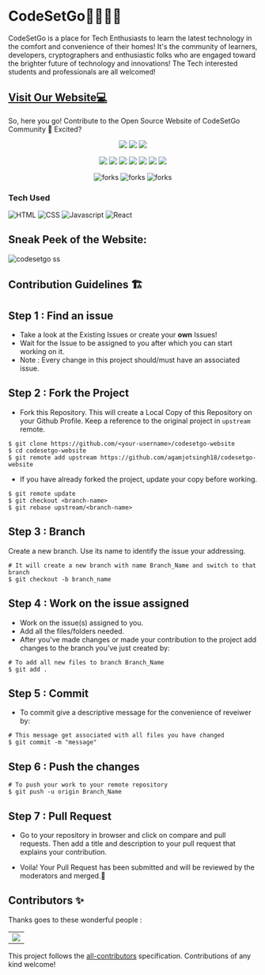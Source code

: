 # CodeSetGo👩‍💻👨‍💻

CodeSetGo is a place for Tech Enthusiasts to learn the latest technology in the comfort and convenience of their homes! It's the community of learners, developers, cryptographers and enthusiastic folks who are engaged toward the brighter future of technology and innovations! The Tech interested students and professionals are all welcomed! 

<h2>
<a href="http://codesetgo.tech/" target="_blank">Visit Our Website💻</a>
</h2>

So, here you go! Contribute to the Open Source Website of CodeSetGo Community 🤩 Excited?


<div align="center">

<a href="https://github.com/agamjotsingh18/codesetgo-website">  <img src="https://badges.frapsoft.com/os/v1/open-source.svg?v=103"></a>
<a href="https://github.com/agamjotsingh18/codesetgo-website">  <img src="https://img.shields.io/static/v1.svg?label=Contributions&message=Welcome&color=yellow"></a>
<a href="https://github.com/Amit366/">  <img src="https://img.shields.io/badge/Maintained%3F-yes-brightgreen.svg?v=103"></a>


<a href="https://github.com/agamjotsingh18/codesetgo-website/graphs/contributors"><img src="https://img.shields.io/github/contributors/agamjotsingh18/codesetgo-website?color=brightgreen"></a>
<a href="https://github.com/agamjotsingh18/codesetgo-website/stargazers"><img src="https://img.shields.io/github/stars/agamjotsingh18/codesetgo-website?color=0059b3"></a>
<a href="https://github.com/agamjotsingh18/codesetgo-website/network/members"><img src="https://img.shields.io/github/forks/agamjotsingh18/codesetgo-website?color=yellow"></a>
<a href="https://github.com/agamjotsingh18/codesetgo-website/graphs/contributors/issues"><img src="https://img.shields.io/github/issues/agamjotsingh18/codesetgo-website?color=0059b3"></a>
<a href="https://github.com/agamjotsingh18/codesetgo-website/graphs/contributors/issues?q=is%3Aissue+is%3Aclosed"><img src="https://img.shields.io/github/issues-closed-raw/agamjotsingh18/codesetgo-website?color=yellow"></a>
<a href="https://github.com/agamjotsingh18/codesetgo-website/graphs/contributors/pulls"><img src="https://img.shields.io/github/issues-pr/agamjotsingh18/codesetgo-website?color=brightgreen"></a>
<a href="https://github.com/agamjotsingh18/codesetgo-website/graphs/contributors/pulls?q=is%3Apr+is%3Aclosed"><img src="https://img.shields.io/github/issues-pr-closed-raw/agamjotsingh18/codesetgo-website?color=0059b3"></a>

</div>


<p align="center">

<img src="https://forthebadge.com/images/badges/built-with-love.svg" alt=" forks"/>
<img src="https://user-images.githubusercontent.com/99464268/161958847-c0747b01-88fe-41dc-b8aa-34583fc6dd02.svg" alt=" forks"/>	
<img src="https://user-images.githubusercontent.com/99464268/161957706-0933557d-44d1-49ce-b011-08cc6a7ec1c4.svg" alt=" forks"/>

</p>

### Tech Used

<img alt="HTML" src="https://img.shields.io/badge/html5%20-%23E34F26.svg?&style=for-the-badge&logo=html5&logoColor=white">  <img alt="CSS" src="https://img.shields.io/badge/css3%20-%231572B6.svg?&style=for-the-badge&logo=css3&logoColor=white">  <img alt="Javascript" src="https://img.shields.io/badge/javascript%20-%23323330.svg?&style=for-the-badge&logo=javascript&logoColor=%23F7DF1E">  <img alt="React" src="https://img.shields.io/badge/react%20-%23323330.svg?&style=for-the-badge&logo=react&logoColor=%#61DBFB"/> 

## Sneak Peek of the Website:

![codesetgo ss](https://user-images.githubusercontent.com/99464268/161961954-274028d8-dfbf-4505-b253-d26740658031.png)



## Contribution Guidelines 🏗
## Step 1 : Find an issue
- Take a look at the Existing Issues or create your **own** Issues!
- Wait for the Issue to be assigned to you after which you can start working on it.
- Note : Every change in this project should/must have an associated issue. 


## Step 2 : Fork the Project
- Fork this Repository. This will create a Local Copy of this Repository on your Github Profile. Keep a reference to the original project in `upstream` remote.
```
$ git clone https://github.com/<your-username>/codesetgo-website
$ cd codesetgo-website
$ git remote add upstream https://github.com/agamjotsingh18/codesetgo-website
```


- If you have already forked the project, update your copy before working.
```
$ git remote update
$ git checkout <branch-name>
$ git rebase upstream/<branch-name>
```
## Step 3 : Branch
Create a new branch. Use its name to identify the issue your addressing.
```
# It will create a new branch with name Branch_Name and switch to that branch 
$ git checkout -b branch_name
```
## Step 4 : Work on the issue assigned
- Work on the issue(s) assigned to you. 
- Add all the files/folders needed.
- After you've made changes or made your contribution to the project add changes to the branch you've just created by:
```
# To add all new files to branch Branch_Name
$ git add .
```
## Step 5 : Commit

- To commit give a descriptive message for the convenience of reveiwer by:
```
# This message get associated with all files you have changed
$ git commit -m "message"
```
## Step 6 : Push the changes

```
# To push your work to your remote repository
$ git push -u origin Branch_Name
```

## Step 7 : Pull Request
- Go to your repository in browser and click on compare and pull requests. Then add a title and description to your pull request that explains your contribution.

- Voila! Your Pull Request has been submitted and will be reviewed by the moderators and merged.🥳


## Contributors ✨

Thanks goes to these wonderful people :

<!-- ALL-CONTRIBUTORS-LIST:START - Do not remove or modify this section -->
<!-- prettier-ignore-start -->
<!-- markdownlint-disable -->
<!--<table>
  <tr>
    <td align="center"><a href="https://laisfrigerio.com.br/"><img src="https://avatars.githubusercontent.com/u/20709086?v=4?s=100" width="100px;" alt=""/><br /><sub><b>Lais Frigério</b></sub></a><br /><a href="#design-laisfrigerio" title="Design">🎨</a></td>
    <td align="center"><a href="https://github.com/aakankshabhende"><img src="https://avatars.githubusercontent.com/u/63249668?v=4?s=100" width="100px;" alt=""/><br /><sub><b>Aakanksha Bhende</b></sub></a><br /><a href="#design-aakankshabhende" title="Design">🎨</a></td>
    <td align="center"><a href="https://github.com/Swastik1710"><img src="https://avatars.githubusercontent.com/u/71871571?v=4?s=100" width="100px;" alt=""/><br /><sub><b>Swastik Raj Singh</b></sub></a><br /><a href="https://github.com/Amit366/FunwithPhysics/commits?author=Swastik1710" title="Code">💻</a></td>
    <td align="center"><a href="https://github.com/william-monroy"><img src="https://avatars.githubusercontent.com/u/58092741?v=4?s=100" width="100px;" alt=""/><br /><sub><b>William Frank Monroy Mamani</b></sub></a><br /><a href="https://github.com/Amit366/FunwithPhysics/commits?author=william-monroy" title="Code">💻</a></td>
    <td align="center"><a href="https://github.com/swathi-469"><img src="https://avatars.githubusercontent.com/u/61613945?v=4" width="100px;" alt=""/><br /><sub><b>Swathi A</b></sub></a><br /><a href="https://github.com/Amit366/FunwithPhysics/commits?author=swathi-469" title="Code">💻</a></td>
    <td align="center"><a href="https://github.com/manasb15"><img src="https://avatars.githubusercontent.com/u/85739184?v=4" width="100px;" alt=""/><br /><sub><b>Manas Buchade</b></sub></a><br /><a href="https://github.com/Amit366/FunwithPhysics/commits?author=manasb15" title="Code">🐛</a></td>

  </tr>
	<td align="center"><a href="https://github.com/kumarishalini6"><img src="https://avatars.githubusercontent.com/u/69043944?v=4" width="100px;" alt=""/><br /><sub><b>Kumari Shalini</b></sub></a><br /><a href="https://github.com/Amit366/FunwithPhysics/commits?author=kumarishalini6" title="Code">💻</a></td>
	<td align="center"><a href="https://github.com/techabhi08"><img src="https://avatars.githubusercontent.com/u/75834097?v=4" width="100px;" alt=""/><br /><sub><b>techabhi08</b></sub></a><br /><a href="https://github.com/Amit366/FunwithPhysics/commits?author=techabhi08" title="Code">🎨</a></td>
	<td align="center"><a href="https://github.com/ashish-patwal"><img src="https://avatars.githubusercontent.com/u/63491234?v=4" width="100px;" alt=""/><br /><sub><b>Lucifer</b></sub></a><br /><a href="https://github.com/Amit366/FunwithPhysics/commits?author=ashish-patwal" title="Code">💻</a></td>
	<td align="center"><a href="https://github.com/Hiteshsukhwani29"><img src="https://avatars.githubusercontent.com/u/55627571?v=4" width="100px;" alt=""/><br /><sub><b>Hitesh Sukhwani</b></sub></a><br /><a href="https://github.com/Amit366/FunwithPhysics/commits?author=Hiteshsukhwani29" title="Code">💻</a></td>
	<td align="center"><a href="https://github.com/Umesh-01"><img src="https://avatars.githubusercontent.com/u/83420185?v=4" width="100px;" alt=""/><br /><sub><b>Umesh Singh</b></sub></a><br /><a href="https://github.com/Amit366/FunwithPhysics/commits?author=Umesh-01" title="Code">🐛</a></td>
	<td align="center"><a href="https://github.com/nayabatir1"><img src="https://avatars.githubusercontent.com/u/91016903?v=4" width="100px;" alt=""/><br /><sub><b>Atir Nayab</b></sub></a><br /><a href="https://github.com/Amit366/FunwithPhysics/commits?author=nayabatir1" title="Code">💻</a></td>
 </tr>
  <td align="center"><a href="https://github.com/kunalkumar007"><img src="https://avatars.githubusercontent.com/u/55233386?v=4" width="100px;" alt=""/><br /><sub><b>Kunal Kumar</b></sub></a><br /><a href="https://github.com/Amit366/FunwithPhysics/commits?author=kunalkumar007" title="Code">🐛</a></td>
  <td align="center"><a href="https://github.com/Brkgng"><img src="https://avatars.githubusercontent.com/u/39705775?v=4" width="100px;" alt=""/><br /><sub><b>Berker Güngör</b></sub></a><br /><a href="https://github.com/Amit366/FunwithPhysics/commits?author=Brkgng" title="Code">🎨</a></td>
  <td align="center"><a href="https://github.com/KarishmaVanwari"><img src="https://avatars.githubusercontent.com/u/78212650?v=4" width="100px;" alt=""/><br /><sub><b>KarishmaVanwari</b></sub></a><br /><a href="https://github.com/Amit366/FunwithPhysics/commits?author=KarishmaVanwari" title="Code">🐛</a></td>
	<td align="center"><a href="https://github.com/Aniket-508"><img src="https://avatars.githubusercontent.com/u/71957423?v=4" width="100px;" alt=""/><br /><sub><b>Aniket Pawar</b></sub></a><br /><a href="https://github.com/Amit366/FunwithPhysics/commits?author=Aniket-508" title="Code">💻</a></td>
	<td align="center"><a href="https://github.com/OmGole"><img src="https://avatars.githubusercontent.com/u/90026187?v=4" width="100px;" alt=""/><br /><sub><b>OmGole</b></sub></a><br /><a href="https://github.com/Amit366/FunwithPhysics/commits?author=OmGole" title="Code">🎨</a></td>
	<td align="center"><a href="https://github.com/akashsahu006"><img src="https://avatars.githubusercontent.com/u/82517683?v=4" width="100px;" alt=""/><br /><sub><b>Akash Sahu</b></sub></a><br /><a href="https://github.com/Amit366/FunwithPhysics/commits?author=akashsahu006" title="Code">💻</a></td>
 </tr>
  <td align="center"><a href="https://github.com/Shoray2002"><img src="https://avatars.githubusercontent.com/u/76423272?v=4" width="100px;" alt=""/><br /><sub><b>Shoray Singhal</b></sub></a><br /><a href="https://github.com/Amit366/FunwithPhysics/commits?author=Shoray2002" title="Code">💻</a></td>
	<td align="center"><a href="https://github.com/souravseal99"><img src="https://avatars.githubusercontent.com/u/69809086?v=4" width="100px;" alt=""/><br /><sub><b>Sourav Seal </b></sub></a><br /><a href="https://github.com/Amit366/FunwithPhysics/commits?author=souravseal99" title="Code">💻</a></td>
	<td align="center"><a href="https://github.com/glebkema"><img src="https://avatars.githubusercontent.com/u/3881568?v=4" width="100px;" alt=""/><br /><sub><b>Gleb Kemarsky</b></sub></a><br /><a href="https://github.com/Amit366/FunwithPhysics/commits?author=glebkema" title="Code">💻</a></td>
	<td align="center"><a href="https://github.com/rayanepimentel"><img src="https://avatars.githubusercontent.com/u/37915359?v=4" width="100px;" alt=""/><br /><sub><b>Rayane Pimentel</b></sub></a><br /><a href="https://github.com/Amit366/FunwithPhysics/commits?author=rayanepimentel" title="Code">💻</a></td>
  <td align="center"><a href="https://github.com/beingdevrahul"><img src="https://avatars.githubusercontent.com/u/85609125?v=4" width="100px;" alt=""/><br /><sub><b>Rahul Sharma</b></sub></a><br /><a href="https://github.com/agamjotsingh18/codesetgo-website/commits?author=beingdevrahul" title="Code">💻</a></td>
  <td align="center"><a href="https://github.com/kushagra487"><img src="https://avatars.githubusercontent.com/u/75723079?v=4" width="100px;" alt=""/><br /><sub><b>kushagra</b></sub></a><br /><a href="https://github.com/agamjotsingh18/codesetgo-website/commits?author=kushagra487" title="Code">💻</a></td>
 </tr>
  <td align="center"><a href="https://github.com/Akshita44"><img src="https://avatars.githubusercontent.com/u/83125396?v=4" width="100px;" alt=""/><br /><sub><b>Akshita</b></sub></a><br /><a href="https://github.com/agamjotsingh18/codesetgo-website/commits?author=Akshita44" title="Code">💻</a></td>
  <td align="center"><a href="https://github.com/pragyamittal0"><img src="https://avatars.githubusercontent.com/u/69578414?v=4" width="100px;" alt=""/><br /><sub><b>Pragya Mittal</b></sub></a><br /><a href="https://github.com/agamjotsingh18/codesetgo-website/commits?author=pragyamittal0" title="Code">💻</a></td>
  <td align="center"><a href="https://github.com/ganeshbirajdar09"><img src="https://avatars.githubusercontent.com/u/89690784?v=4" width="100px;" alt=""/><br /><sub><b>Ganesh Birajdar</b></sub></a><br /><a href="https://github.com/agamjotsingh18/codesetgo-website/commits?author=ganeshbirajdar09" title="Code">💻</a></td>
  <td align="center"><a href="https://github.com/ps6067966"><img src="https://avatars.githubusercontent.com/u/26248740?v=4" width="100px;" alt=""/><br /><sub><b>Pratap Singh</b></sub></a><br /><a href="https://github.com/agamjotsingh18/codesetgo-website/commits?author=ps6067966" title="Code">💻</a></td>
  <td align="center"><a href="https://github.com/SharadinduPaul"><img src="https://avatars.githubusercontent.com/u/85161694?v=4" width="100px;" alt=""/><br /><sub><b>Sharadindu Paul</b></sub></a><br /><a href="https://github.com/agamjotsingh18/codesetgo-website/commits?author=SharadinduPaul" title="Code">💻</a></td>
  <td align="center"><a href="https://github.com/SayanDeveloper"><img src="https://avatars.githubusercontent.com/u/67837886?v=4" width="100px;" alt=""/><br /><sub><b>Sayan Samanta</b></sub></a><br /><a href="https://github.com/agamjotsingh18/codesetgo-website/commits?author=SayanDeveloper" title="Code">💻</a></td>
 </tr>
  <td align="center"><a href="https://github.com/AnuragParashar2000"><img src="https://avatars.githubusercontent.com/u/73629391?v=4" width="100px;" alt=""/><br /><sub><b>Anurag Parashar</b></sub></a><br /><a href="https://github.com/agamjotsingh18/codesetgo-website/commits?author=AnuragParashar2000" title="Code">💻</a></td>
  <td align="center"><a href="https://github.com/goutham109"><img src="https://avatars.githubusercontent.com/u/68989526?v=4" width="100px;" alt=""/><br /><sub><b>Goutham Katipelly</b></sub></a><br /><a href="https://github.com/agamjotsingh18/codesetgo-website/commits?author=goutham109" title="Code">💻</a></td>
  <td align="center"><a href="https://github.com/kartikeyjangir"><img src="https://avatars.githubusercontent.com/u/72850375?v=4" width="100px;" alt=""/><br /><sub><b>Kartikey Jangir</b></sub></a><br /><a href="https://github.com/agamjotsingh18/codesetgo-website/commits?author=kartikeyjangir" title="Code">💻</a></td>
  <td align="center"><a href="https://github.com/arpita221b"><img src="https://avatars.githubusercontent.com/u/56889637?v=4" width="100px;" alt=""/><br /><sub><b>Arpita Naval</b></sub></a><br /><a href="https://github.com/agamjotsingh18/codesetgo-website/commits?author=arpita221b" title="Code">🎨</a></td>
  <td align="center"><a href="https://github.com/SabariGanesh-K"><img src="https://avatars.githubusercontent.com/u/64348740?v=4" width="100px;" alt=""/><br /><sub><b>Sabari Ganesh</b></sub></a><br /><a href="https://github.com/agamjotsingh18/codesetgo-website/commits?SabariGanesh-K" title="Code">💻</a></td>
  <td align="center"><a href="https://github.com/Kaggrov"><img src="https://avatars.githubusercontent.com/u/85993894?v=4" width="100px;" alt=""/><br /><sub><b>Kaggrov</b></sub></a><br /><a href="https://github.com/agamjotsingh18/codesetgo-website/commits?Kaggrov" title="Code">💻</a></td>
 </tr>
  <td align="center"><a href="https://github.com/whiteHatpro"><img src="https://avatars.githubusercontent.com/u/77486870?v=4" width="100px;" alt=""/><br /><sub><b>Mohak</b></sub></a><br /><a href="https://github.com/agamjotsingh18/codesetgo-website/commits?whiteHatpro" title="Code">💻</a></td>
  <td align="center"><a href="https://github.com/raxvab"><img src="https://avatars.githubusercontent.com/u/63441521?v=4" width="100px;" alt=""/><br /><sub><b>Vaibhav Shukla</b></sub></a><br /><a href="https://github.com/agamjotsingh18/codesetgo-website/commits?raxvab" title="Code">💻</a></td>
  <td align="center"><a href="https://github.com/Shruti025"><img src="https://avatars.githubusercontent.com/u/72005584?v=4" width="100px;" alt=""/><br /><sub><b>Shruti Goyal</b></sub></a><br /><a href="https://github.com/agamjotsingh18/codesetgo-website/commits?Shruti025" title="Code">💻</a></td>
  <td align="center"><a href="https://github.com/dhruvtongia"><img src="https://avatars.githubusercontent.com/u/47056996?v=4" width="100px;" alt=""/><br /><sub><b>Dhruv Tongia</b></sub></a><br /><a href="https://github.com/agamjotsingh18/codesetgo-website/commits?dhruvtongia" title="Code">💻</a></td>
  <td align="center"><a href="https://github.com/03amir"><img src="https://avatars.githubusercontent.com/u/84488052?v=4" width="100px;" alt=""/><br /><sub><b>Amirul Sekh</b></sub></a><br /><a href="https://github.com/agamjotsingh18/codesetgo-website/commits?03amir" title="Code">💻</a></td>
 </tr>

 
</table> -->
<table>
	<tr>
		 <td>
  <a href="https://github.com/agamjotsingh18/codesetgo-website/graphs/contributors">
  <img src="https://contrib.rocks/image?repo=agamjotsingh18/codesetgo-website" />
  </a>
		</td>
	</tr>
</table>

<!-- markdownlint-restore -->
<!-- prettier-ignore-end -->

<!-- ALL-CONTRIBUTORS-LIST:END -->

This project follows the [all-contributors](https://github.com/all-contributors/all-contributors) specification. Contributions of any kind welcome!
